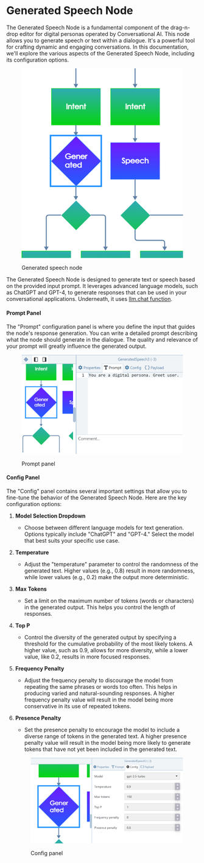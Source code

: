 # Generated Speech Node

The Generated Speech Node is a fundamental component of the drag-n-drop editor for digital personas operated by Conversational AI. This node allows you to generate speech or text within a dialogue. It's a powerful tool for crafting dynamic and engaging conversations. In this documentation, we'll explore the various aspects of the Generated Speech Node, including its configuration options.

<figure><img src="../../../.gitbook/assets/image.png" alt=""><figcaption><p>Generated speech node</p></figcaption></figure>

The Generated Speech Node is designed to generate text or speech based on the provided input prompt. It leverages advanced language models, such as ChatGPT and GPT-4, to generate responses that can be used in your conversational applications. Underneath, it uses [llm.chat function](chat.md).

#### Prompt Panel

The "Prompt" configuration panel is where you define the input that guides the node's response generation. You can write a detailed prompt describing what the node should generate in the dialogue. The quality and relevance of your prompt will greatly influence the generated output.

<figure><img src="../../../.gitbook/assets/image (1).png" alt=""><figcaption><p>Prompt panel</p></figcaption></figure>

#### Config Panel

The "Config" panel contains several important settings that allow you to fine-tune the behavior of the Generated Speech Node. Here are the key configuration options:

1. **Model Selection Dropdown**
   * Choose between different language models for text generation. Options typically include "ChatGPT" and "GPT-4." Select the model that best suits your specific use case.
2. **Temperature**
   * Adjust the "temperature" parameter to control the randomness of the generated text. Higher values (e.g., 0.8) result in more randomness, while lower values (e.g., 0.2) make the output more deterministic.
3. **Max Tokens**
   * Set a limit on the maximum number of tokens (words or characters) in the generated output. This helps you control the length of responses.
4. **Top P**
   * Control the diversity of the generated output by specifying a threshold for the cumulative probability of the most likely tokens. A higher value, such as 0.9, allows for more diversity, while a lower value, like 0.2, results in more focused responses.
5. **Frequency Penalty**
   * Adjust the frequency penalty to discourage the model from repeating the same phrases or words too often. This helps in producing varied and natural-sounding responses. A higher frequency penalty value will result in the model being more conservative in its use of repeated tokens.
6.  **Presence Penalty**

    * Set the presence penalty to encourage the model to include a diverse range of tokens in the generated text. A higher presence penalty value will result in the model being more likely to generate tokens that have not yet been included in the generated text.



    <figure><img src="../../../.gitbook/assets/image (2).png" alt=""><figcaption><p>Config panel</p></figcaption></figure>
